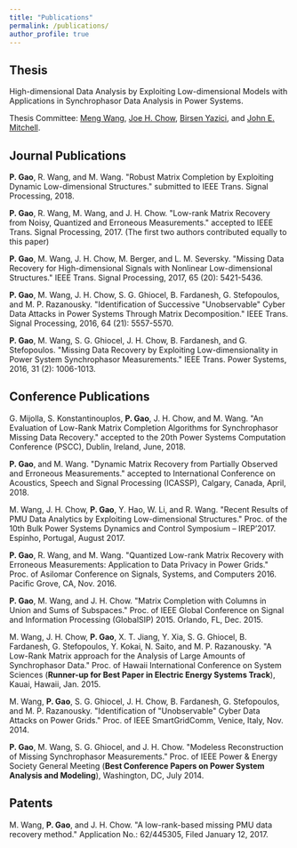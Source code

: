 ```yaml
---
title: "Publications"
permalink: /publications/
author_profile: true
---
```


**Thesis**
------
High-dimensional Data Analysis by Exploiting Low-dimensional Models with Applications in Synchrophasor Data Analysis in Power Systems.

Thesis Committee: [Meng Wang](https://ecse.rpi.edu/~wang/), [Joe H. Chow](https://www.ecse.rpi.edu/~chowj/), [Birsen Yazici](https://www.ecse.rpi.edu/~yazici/), and [John E. Mitchell](http://homepages.rpi.edu/~mitchj/).

**Journal Publications**
------
**P. Gao**, R. Wang, and M. Wang. "Robust Matrix Completion by Exploiting Dynamic Low-dimensional Structures." submitted to IEEE Trans. Signal Processing, 2018.

**P. Gao**, R. Wang, M. Wang, and J. H. Chow. "Low-rank Matrix Recovery from Noisy, Quantized and Erroneous Measurements." accepted to IEEE Trans. Signal Processing, 2017. (The first two authors contributed equally to this paper)

**P. Gao**, M. Wang, J. H. Chow, M. Berger, and L. M. Seversky. "Missing Data Recovery for High-dimensional Signals with Nonlinear Low-dimensional Structures." IEEE Trans. Signal Processing, 2017, 65 (20): 5421-5436.

**P. Gao**, M. Wang, J. H. Chow, S. G. Ghiocel, B. Fardanesh, G. Stefopoulos, and M. P. Razanousky. "Identification of Successive "Unobservable" Cyber Data Attacks in Power Systems Through Matrix Decomposition." IEEE Trans. Signal Processing, 2016, 64 (21): 5557-5570.

**P. Gao**, M. Wang, S. G. Ghiocel, J. H. Chow, B. Fardanesh, and G. Stefopoulos. "Missing Data Recovery by Exploiting Low-dimensionality in Power System Synchrophasor Measurements." IEEE Trans. Power Systems, 2016, 31 (2): 1006-1013.


**Conference Publications**
------
G. Mijolla, S. Konstantinouplos, **P. Gao**, J. H. Chow, and M. Wang. "An Evaluation of Low-Rank Matrix Completion Algorithms for Synchrophasor Missing Data Recovery." accepted to the 20th Power Systems Computation Conference (PSCC), Dublin, Ireland, June, 2018.

**P. Gao**, and M. Wang. "Dynamic Matrix Recovery from Partially Observed and Erroneous Measurements." accepted to International Conference on Acoustics, Speech and Signal Processing (ICASSP), Calgary, Canada, April, 2018.

M. Wang, J. H. Chow, **P. Gao**, Y. Hao, W. Li, and R. Wang. "Recent Results of PMU Data Analytics by Exploiting Low-dimensional Structures." Proc. of the 10th Bulk Power Systems Dynamics and Control Symposium – IREP’2017. Espinho, Portugal, August 2017.

**P. Gao**, R. Wang, and M. Wang. "Quantized Low-rank Matrix Recovery with Erroneous Measurements: Application to Data Privacy in Power Grids." Proc. of Asilomar Conference on Signals, Systems, and Computers 2016. Pacific Grove, CA, Nov. 2016.

**P. Gao**, M. Wang, and J. H. Chow. "Matrix Completion with Columns in Union and Sums of Subspaces." Proc. of IEEE Global Conference on Signal and Information Processing (GlobalSIP) 2015. Orlando, FL, Dec. 2015.

M. Wang, J. H. Chow, **P. Gao**, X. T. Jiang, Y. Xia, S. G. Ghiocel, B. Fardanesh, G. Stefopoulos, Y. Kokai, N. Saito, and M. P. Razanousky. "A Low-Rank Matrix approach for the Analysis of Large Amounts of Synchrophasor Data." Proc. of Hawaii International Conference on System Sciences (**Runner-up for Best Paper in Electric Energy Systems Track**), Kauai, Hawaii, Jan. 2015.

M. Wang, **P. Gao**, S. G. Ghiocel, J. H. Chow, B. Fardanesh, G. Stefopoulos, and M. P. Razanousky. "Identification of "Unobservable" Cyber Data Attacks on Power Grids." Proc. of IEEE SmartGridComm, Venice, Italy, Nov. 2014.

**P. Gao**, M. Wang, S. G. Ghiocel, and J. H. Chow. "Modeless Reconstruction of Missing Synchrophasor Measurements." Proc. of IEEE Power & Energy Society General Meeting (**Best Conference Papers on Power System Analysis and Modeling**), Washington, DC, July 2014.


**Patents**
------
M. Wang, **P. Gao**, and J. H. Chow. "A low-rank-based missing PMU data recovery method." Application No.: 62/445305, Filed January 12, 2017.
